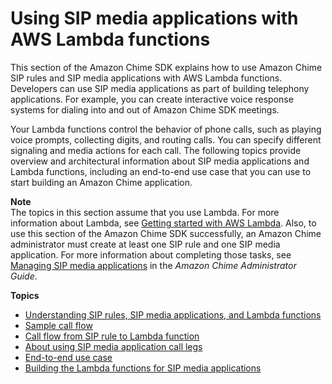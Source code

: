 # Using SIP media applications with AWS Lambda functions<a name="build-lambdas-for-sip-sdk"></a>

This section of the Amazon Chime SDK explains how to use Amazon Chime SIP rules and SIP media applications with AWS Lambda functions\. Developers can use SIP media applications as part of building telephony applications\. For example, you can create interactive voice response systems for dialing into and out of Amazon Chime SDK meetings\.

Your Lambda functions control the behavior of phone calls, such as playing voice prompts, collecting digits, and routing calls\. You can specify different signaling and media actions for each call\. The following topics provide overview and architectural information about SIP media applications and Lambda functions, including an end\-to\-end use case that you can use to start building an Amazon Chime application\.

**Note**  
The topics in this section assume that you use Lambda\. For more information about Lambda, see [Getting started with AWS Lambda](https://docs.aws.amazon.com/lambda/latest/dg/getting-started.html)\. Also, to use this section of the Amazon Chime SDK successfully, an Amazon Chime administrator must create at least one SIP rule and one SIP media application\. For more information about completing those tasks, see [Managing SIP media applications](https://docs.aws.amazon.com/chime/latest/ag/manage-sip-applications.html) in the *Amazon Chime Administrator Guide*\.

**Topics**
+ [Understanding SIP rules, SIP media applications, and Lambda functions](using-lambda.md)
+ [Sample call flow](call-flow.md)
+ [Call flow from SIP rule to Lambda function](add-invocation-rules.md)
+ [About using SIP media application call legs](call-architecture.md)
+ [End\-to\-end use case](use-cases.md)
+ [Building the Lambda functions for SIP media applications](writing-Lambdas.md)